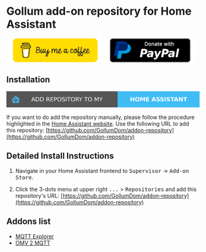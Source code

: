 # Gollum add-on repository for Home Assistant

[!["Buy Me A Coffee"](https://raw.githubusercontent.com/Smeagolworms4/donate-assets/master/coffee.png)](https://www.buymeacoffee.com/smeagolworms4)
[!["Buy Me A Coffee"](https://raw.githubusercontent.com/Smeagolworms4/donate-assets/master/paypal.png)](https://www.paypal.com/donate/?business=SURRPGEXF4YVU&no_recurring=0&item_name=Hello%2C+I%27m+SmeagolWorms4.+For+my+open+source+projects.%0AThanks+you+very+mutch+%21%21%21&currency_code=EUR)


## Installation

[!["Add repository on my Home Assistant"](https://raw.githubusercontent.com/Smeagolworms4/donate-assets/master/addon-ha.svg)](https://my.home-assistant.io/redirect/supervisor_add_addon_repository/?repository_url=https%3A%2F%2Fgithub.com%2FGollumDom%2Faddon-repository)

If you want to do add the repository manually, please follow the procedure highlighted in the [Home Assistant website](https://home-assistant.io/hassio/installing_third_party_addons). Use the following URL to add this repository: [https://github.com/GollumDom/addon-repository](https://github.com/GollumDom/addon-repository)


## Detailed Install Instructions

1. Navigate in your Home Assistant frontend to <kbd>Supervisor</kbd> -> <kbd>Add-on Store</kbd>.

2. Click the 3-dots menu at upper right <kbd>...</kbd> > <kbd>Repositories</kbd> and add this repository's URL: [https://github.com/GollumDom/addon-repository](https://github.com/GollumDom/addon-repository)

## Addons list

 - [MQTT Explorer](https://github.com/GollumDom/addon-repository/tree/master/mqtt-explorer)
 - [OMV 2 MQTT](https://github.com/GollumDom/addon-repository/tree/master/omv2mqtt)
